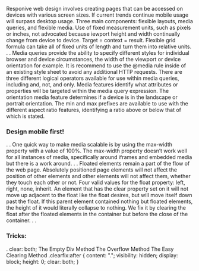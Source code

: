 Responive web design involves creating pages that can be accessed on devices with various screen sizes. If current trends continue mobile usage will surpass desktop usage. Three main components: flexible layouts, media queries, and flexible media. Use of fixed measurement units, such as pixels or inches, not advocated because iewport height and width continually change from device to device. Target ÷ context = result. Flexible grid formula can take all of fixed units of length and turn them into relative units.
.
.
Media queries provide the ability to specify different styles for individual browser and device circumstances, the width of the viewport or device orientation for example. It is recommend to use the @media rule inside of an existing style sheet to avoid any additional HTTP requests. There are three different logical operators available for use within media queries, including and, not, and only. Media features identify what attributes or properties will be targeted within the media query expression. The orientation media feature determines if a device is in the landscape or portrait orientation. The min and max prefixes are available to use with the different aspect ratio features, identifying a ratio above or below that of which is stated.

### Design mobile first!
.
.
One quick way to make media scalable is by using the max-width property with a value of 100%. The max-width property doesn’t work well for all instances of media, specifically around iframes and embedded media but there is a work around.
.
.
Floated elements remain a part of the flow of the web page. Absolutely positioned page elements will not affect the position of other elements and other elements will not affect them, whether they touch each other or not.  Four valid values for the float property: left, right, none, inherit. An element that has the clear property set on it will not move up adjacent to the float like the float desires, but will move itself down past the float.  If this parent element contained nothing but floated elements, the height of it would literally collapse to nothing. We fix it by clearing the float after the floated elements in the container but before the close of the container.
.
.
### Tricks:
.
clear: both;
The Empty Div Method 
The Overflow Method
The Easy Clearing Method
.clearfix:after { 
   content: "."; 
   visibility: hidden; 
   display: block; 
   height: 0; 
   clear: both;
}
